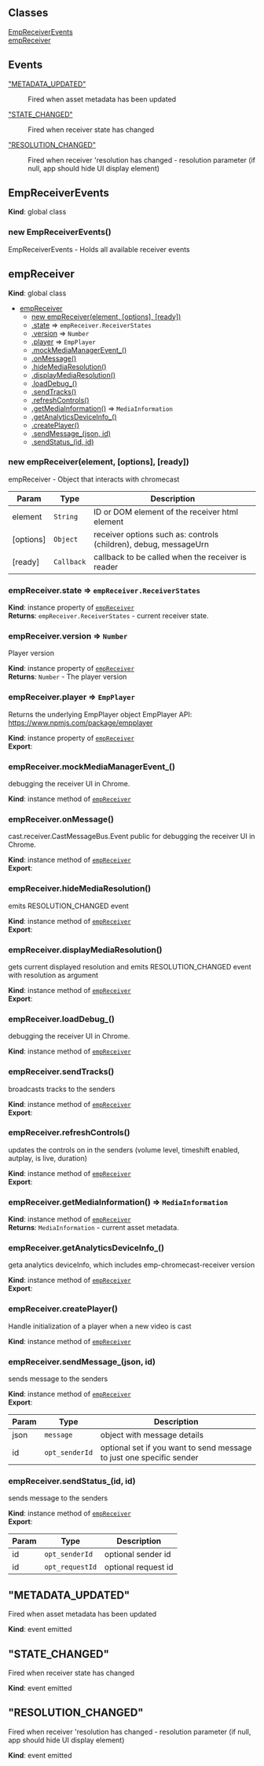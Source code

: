 ## Classes

<dl>
<dt><a href="#EmpReceiverEvents">EmpReceiverEvents</a></dt>
<dd></dd>
<dt><a href="#empReceiver">empReceiver</a></dt>
<dd></dd>
</dl>

## Events

<dl>
<dt><a href="#event_METADATA_UPDATED">"METADATA_UPDATED"</a></dt>
<dd><p>Fired when asset metadata has been updated</p>
</dd>
<dt><a href="#event_STATE_CHANGED">"STATE_CHANGED"</a></dt>
<dd><p>Fired when receiver state has changed</p>
</dd>
<dt><a href="#event_RESOLUTION_CHANGED">"RESOLUTION_CHANGED"</a></dt>
<dd><p>Fired when receiver &#39;resolution has changed - resolution parameter (if null, app should hide UI display element)</p>
</dd>
</dl>

<a name="EmpReceiverEvents"></a>

## EmpReceiverEvents
**Kind**: global class  
<a name="new_EmpReceiverEvents_new"></a>

### new EmpReceiverEvents()
EmpReceiverEvents - Holds all available receiver events

<a name="empReceiver"></a>

## empReceiver
**Kind**: global class  

* [empReceiver](#empReceiver)
    * [new empReceiver(element, [options], [ready])](#new_empReceiver_new)
    * [.state](#empReceiver+state) ⇒ <code>empReceiver.ReceiverStates</code>
    * [.version](#empReceiver+version) ⇒ <code>Number</code>
    * [.player](#empReceiver+player) ⇒ <code>EmpPlayer</code>
    * [.mockMediaManagerEvent_()](#empReceiver+mockMediaManagerEvent_)
    * [.onMessage()](#empReceiver+onMessage)
    * [.hideMediaResolution()](#empReceiver+hideMediaResolution)
    * [.displayMediaResolution()](#empReceiver+displayMediaResolution)
    * [.loadDebug_()](#empReceiver+loadDebug_)
    * [.sendTracks()](#empReceiver+sendTracks)
    * [.refreshControls()](#empReceiver+refreshControls)
    * [.getMediaInformation()](#empReceiver+getMediaInformation) ⇒ <code>MediaInformation</code>
    * [.getAnalyticsDeviceInfo_()](#empReceiver+getAnalyticsDeviceInfo_)
    * [.createPlayer()](#empReceiver+createPlayer)
    * [.sendMessage_(json, id)](#empReceiver+sendMessage_)
    * [.sendStatus_(id, id)](#empReceiver+sendStatus_)

<a name="new_empReceiver_new"></a>

### new empReceiver(element, [options], [ready])
empReceiver - Object that interacts with chromecast


| Param | Type | Description |
| --- | --- | --- |
| element | <code>String</code> | ID or DOM element of the receiver html element |
| [options] | <code>Object</code> | receiver options such as: controls (children), debug, messageUrn |
| [ready] | <code>Callback</code> | callback to be called when the receiver is reader |

<a name="empReceiver+state"></a>

### empReceiver.state ⇒ <code>empReceiver.ReceiverStates</code>
**Kind**: instance property of [<code>empReceiver</code>](#empReceiver)  
**Returns**: <code>empReceiver.ReceiverStates</code> - current receiver state.  
<a name="empReceiver+version"></a>

### empReceiver.version ⇒ <code>Number</code>
Player version

**Kind**: instance property of [<code>empReceiver</code>](#empReceiver)  
**Returns**: <code>Number</code> - The player version  
<a name="empReceiver+player"></a>

### empReceiver.player ⇒ <code>EmpPlayer</code>
Returns the underlying EmpPlayer object
EmpPlayer API: https://www.npmjs.com/package/empplayer

**Kind**: instance property of [<code>empReceiver</code>](#empReceiver)  
**Export**:   
<a name="empReceiver+mockMediaManagerEvent_"></a>

### empReceiver.mockMediaManagerEvent_()
debugging the receiver UI in Chrome.

**Kind**: instance method of [<code>empReceiver</code>](#empReceiver)  
<a name="empReceiver+onMessage"></a>

### empReceiver.onMessage()
cast.receiver.CastMessageBus.Event
public for debugging the receiver UI in Chrome.

**Kind**: instance method of [<code>empReceiver</code>](#empReceiver)  
**Export**:   
<a name="empReceiver+hideMediaResolution"></a>

### empReceiver.hideMediaResolution()
emits RESOLUTION_CHANGED event

**Kind**: instance method of [<code>empReceiver</code>](#empReceiver)  
**Export**:   
<a name="empReceiver+displayMediaResolution"></a>

### empReceiver.displayMediaResolution()
gets current displayed resolution and emits RESOLUTION_CHANGED event with resolution as argument

**Kind**: instance method of [<code>empReceiver</code>](#empReceiver)  
**Export**:   
<a name="empReceiver+loadDebug_"></a>

### empReceiver.loadDebug_()
debugging the receiver UI in Chrome.

**Kind**: instance method of [<code>empReceiver</code>](#empReceiver)  
<a name="empReceiver+sendTracks"></a>

### empReceiver.sendTracks()
broadcasts tracks to the senders

**Kind**: instance method of [<code>empReceiver</code>](#empReceiver)  
**Export**:   
<a name="empReceiver+refreshControls"></a>

### empReceiver.refreshControls()
updates the controls on in the senders (volume level, timeshift enabled, autplay, is live, duration)

**Kind**: instance method of [<code>empReceiver</code>](#empReceiver)  
**Export**:   
<a name="empReceiver+getMediaInformation"></a>

### empReceiver.getMediaInformation() ⇒ <code>MediaInformation</code>
**Kind**: instance method of [<code>empReceiver</code>](#empReceiver)  
**Returns**: <code>MediaInformation</code> - current asset metadata.  
<a name="empReceiver+getAnalyticsDeviceInfo_"></a>

### empReceiver.getAnalyticsDeviceInfo_()
geta analytics deviceInfo, which includes emp-chromecast-receiver version

**Kind**: instance method of [<code>empReceiver</code>](#empReceiver)  
**Export**:   
<a name="empReceiver+createPlayer"></a>

### empReceiver.createPlayer()
Handle initialization of a player when a new video is cast

**Kind**: instance method of [<code>empReceiver</code>](#empReceiver)  
<a name="empReceiver+sendMessage_"></a>

### empReceiver.sendMessage_(json, id)
sends message to the senders

**Kind**: instance method of [<code>empReceiver</code>](#empReceiver)  
**Export**:   

| Param | Type | Description |
| --- | --- | --- |
| json | <code>message</code> | object with message details |
| id | <code>opt_senderId</code> | optional set if you want to send message to just one specific sender |

<a name="empReceiver+sendStatus_"></a>

### empReceiver.sendStatus_(id, id)
sends message to the senders

**Kind**: instance method of [<code>empReceiver</code>](#empReceiver)  
**Export**:   

| Param | Type | Description |
| --- | --- | --- |
| id | <code>opt_senderId</code> | optional sender id |
| id | <code>opt_requestId</code> | optional request id |

<a name="event_METADATA_UPDATED"></a>

## "METADATA_UPDATED"
Fired when asset metadata has been updated

**Kind**: event emitted  
<a name="event_STATE_CHANGED"></a>

## "STATE_CHANGED"
Fired when receiver state has changed

**Kind**: event emitted  
<a name="event_RESOLUTION_CHANGED"></a>

## "RESOLUTION_CHANGED"
Fired when receiver 'resolution has changed - resolution parameter (if null, app should hide UI display element)

**Kind**: event emitted  
